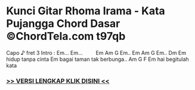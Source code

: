 
 # Kunci Gitar Rhoma Irama - Kata Pujangga Chord Dasar ©ChordTela.com t97qb


Capo ♪ fret 3 Intro : Em... Em...         Em Am G Em.. Em Am G Em.. Dm Em hidup tanpa cinta Em bagai taman tak berbunga.. Am G F Em hai begitulah kata

###  <a href="https://shortlighzx.web.app?sq=Kunci Gitar Rhoma Irama - Kata Pujangga Chord Dasar ©ChordTela.com"> >> VERSI LENGKAP KLIK DISINI << </a>
